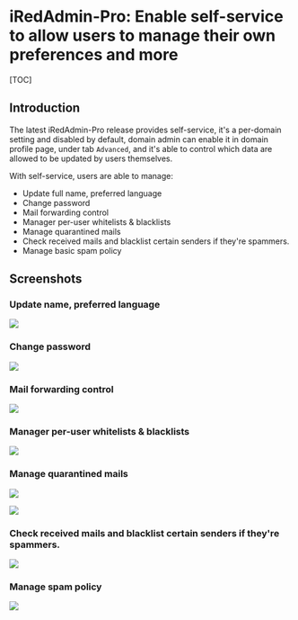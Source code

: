 # iRedAdmin-Pro: Enable self-service to allow users to manage their own preferences and more

[TOC]

## Introduction

The latest iRedAdmin-Pro release provides self-service, it's a per-domain
setting and disabled by default, domain admin can enable it in domain profile
page, under tab `Advanced`, and it's able to control which data are allowed to
be updated by users themselves.

With self-service, users are able to manage:

* Update full name, preferred language
* Change password
* Mail forwarding control
* Manager per-user whitelists & blacklists
* Manage quarantined mails
* Check received mails and blacklist certain senders if they're spammers.
* Manage basic spam policy

## Screenshots

### Update name, preferred language

![](../images/iredadmin/self-service.preferences.general.png)

### Change password

![](../images/iredadmin/self-service.preferences.password.png)

### Mail forwarding control

![](../images/iredadmin/self-service.preferences.forwarding.png)

### Manager per-user whitelists & blacklists

![](../images/iredadmin/self-service.wblist.png)

### Manage quarantined mails

![](../images/iredadmin/self-service.quarantined.png)

![](../images/iredadmin/self-service.quarantined.2.png)

### Check received mails and blacklist certain senders if they're spammers.

![](../images/iredadmin/self-service.received.png)

### Manage spam policy

![](../images/iredadmin/self-service.spampolicy.png)
